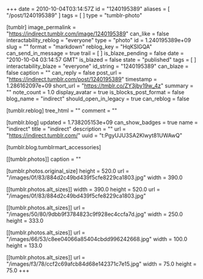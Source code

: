 +++
date = 2010-10-04T03:14:57Z
id = "1240195389"
aliases = [ "/post/1240195389" ]
tags = [ ]
type = "tumblr-photo"

[tumblr]
image_permalink = "https://indirect.tumblr.com/image/1240195389"
can_like = false
interactability_reblog = "everyone"
type = "photo"
id = 1.240195389e+09
slug = ""
format = "markdown"
reblog_key = "HqKSlGQA"
can_send_in_message = true
trail = [ ]
is_blaze_pending = false
date = "2010-10-04 03:14:57 GMT"
is_blazed = false
state = "published"
tags = [ ]
interactability_blaze = "everyone"
id_string = "1240195389"
can_blaze = false
caption = ""
can_reply = false
post_url = "https://indirect.tumblr.com/post/1240195389"
timestamp = 1.286162097e+09
short_url = "https://tmblr.co/ZY3jby19w_4z"
summary = ""
note_count = 1.0
display_avatar = true
is_blocks_post_format = false
blog_name = "indirect"
should_open_in_legacy = true
can_reblog = false

[tumblr.reblog]
tree_html = ""
comment = ""

[tumblr.blog]
updated = 1.738205153e+09
can_show_badges = true
name = "indirect"
title = "indirect"
description = ""
url = "https://indirect.tumblr.com/"
uuid = "t:PgyUJU3SA2Klwyt81UWAwQ"

[tumblr.blog.tumblrmart_accessories]

[[tumblr.photos]]
caption = ""

[tumblr.photos.original_size]
height = 520.0
url = "/images/0f/83/884d2c49bd439f5cfe8229ca1803.jpg"
width = 390.0

[[tumblr.photos.alt_sizes]]
width = 390.0
height = 520.0
url = "/images/0f/83/884d2c49bd439f5cfe8229ca1803.jpg"

[[tumblr.photos.alt_sizes]]
url = "/images/50/80/9dbb9f3784823c9f928ec4ccfa7d.jpg"
width = 250.0
height = 333.0

[[tumblr.photos.alt_sizes]]
url = "/images/66/53/c8ee04066a85404cbdd996242668.jpg"
width = 100.0
height = 133.0

[[tumblr.photos.alt_sizes]]
url = "/images/f3/78/ccf2c69afcb84d68e142371c7e15.jpg"
width = 75.0
height = 75.0
+++
